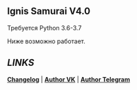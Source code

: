 **Ignis Samurai V4.0**
-
Требуется Python 3.6-3.7

Ниже возможно работает.


***LINKS***
-
**[Changelog](CHANGELOG.md)**
|
**[Author VK](https://vk.com/nikitagorshok)**
|
**[Author Telegram](https://t.me/DarkShinigani)**